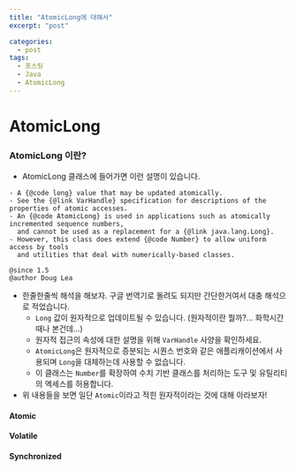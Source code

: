 ```yaml
---
title: "AtomicLong에 대해서"
excerpt: "post"

categories:
  - post
tags:
  - 포스팅
  - Java
  - AtomicLong
---
```


# AtomicLong

### AtomicLong 이란?
- AtomicLong 클래스에 들어가면 이런 설명이 있습니다.
```
- A {@code long} value that may be updated atomically.
- See the {@link VarHandle} specification for descriptions of the properties of atomic accesses.
- An {@code AtomicLong} is used in applications such as atomically incremented sequence numbers, 
  and cannot be used as a replacement for a {@link java.lang.Long}.
- However, this class does extend {@code Number} to allow uniform access by tools
  and utilities that deal with numerically-based classes.

@since 1.5
@author Doug Lea
```
- 한줄한줄씩 해석을 해보자. 구글 번역기로 돌려도 되지만 간단한거여서 대충 해석으로 적었습니다.
  - `Long` 값이 원자적으로 업데이트될 수 있습니다. (원자적이란 뭘까?... 화학시간때나 본건데...)
  - 원자적 접근의 속성에 대한 설명을 위해 `VarHandle` 사양을 확인하세요.
  - `AtomicLong`은 원자적으로 증분되는 시퀀스 번호와 같은 애플리캐이션에서 사용되며 `Long`을 대체하는데 사용할 수 없습니다.
  - 이 클래스는 `Number`를 확장하여 수치 기반 클래스를 처리하는 도구 및 유틸리티의 엑세스를 허용합니다.
- 위 내용들을 보면 일단 `Atomic`이라고 적힌 원자적이라는 것에 대해 아라보자!

#### Atomic

#### Volatile

#### Synchronized